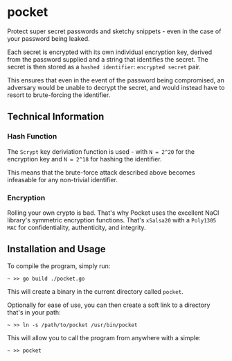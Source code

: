 # pocket

Protect super secret passwords and sketchy snippets - even in the case of your password being leaked.

Each secret is encrypted with its own individual encryption key, derived from the password supplied and a string that identifies the secret. The secret is then stored as a `hashed identifier`: `encrypted secret` pair.

This ensures that even in the event of the password being compromised, an adversary would be unable to decrypt the secret, and would instead have to resort to brute-forcing the identifier.

## Technical Information

### Hash Function

The `Scrypt` key deriviation function is used - with `N = 2^20` for the encryption key and `N = 2^18` for hashing the identifier.

This means that the brute-force attack described above becomes infeasable for any non-trivial identifier.

### Encryption

Rolling your own crypto is bad. That's why Pocket uses the excellent NaCl library's symmetric encryption functions. That's `xSalsa20` with a `Poly1305 MAC` for confidentiality, authenticity, and integrity.

## Installation and Usage

To compile the program, simply run:

`~ >> go build ./pocket.go`

This will create a binary in the current directory called `pocket`.

Optionally for ease of use, you can then create a soft link to a directory that's in your path:

`~ >> ln -s /path/to/pocket /usr/bin/pocket`

This will allow you to call the program from anywhere with a simple:

`~ >> pocket`
